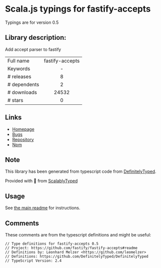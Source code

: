 
# Scala.js typings for fastify-accepts

Typings are for version 0.5

## Library description:
Add accept parser to fastify

|                    |                 |
| ------------------ | :-------------: |
| Full name          | fastify-accepts |
| Keywords           | - |
| # releases         | 8 |
| # dependents       | 2 |
| # downloads        | 24532 |
| # stars            | 0 |

## Links
- [Homepage](https://github.com/fastify/fastify-accepts#readme)
- [Bugs](https://github.com/fastify/fastify-accepts/issues)
- [Repository](https://github.com/fastify/fastify-accepts)
- [Npm](https://www.npmjs.com/package/fastify-accepts)
    


## Note
This library has been generated from typescript code from [DefinitelyTyped](https://definitelytyped.org).

Provided with :purple_heart: from [ScalablyTyped](https://github.com/oyvindberg/ScalablyTyped)

## Usage
See [the main readme](../../readme.md) for instructions.

## Comments

These comments are from the typescript definitions and might be useful:
```
// Type definitions for fastify-accepts 0.5
// Project: https://github.com/fastify/fastify-accepts#readme
// Definitions by: Leonhard Melzer <https://github.com/leomelzer>
// Definitions: https://github.com/DefinitelyTyped/DefinitelyTyped
// TypeScript Version: 2.4

```

